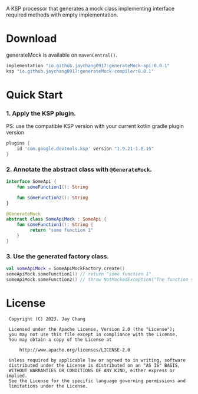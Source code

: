 A KSP processor that generates a mock class implementing interface required methods with empty implementation.

# Download
generateMock is available on `mavenCentral()`.
```groovy
implementation "io.github.jaychang0917:generateMock-api:0.0.1"
ksp "io.github.jaychang0917:generateMock-compiler:0.0.1"
```   

# Quick Start
### 1. Apply the KSP plugin. 
PS: use the compatible KSP version with your current kotlin gradle plugin version
```groovy
plugins {
    id 'com.google.devtools.ksp' version "1.9.21-1.0.15"
}
```
### 2. Annotate the abstract class with `@GenerateMock`.
```kotlin
interface SomeApi {
    fun someFunction1(): String

    fun someFunction2(): String
}

@GenerateMock
abstract class SomeApiMock : SomeApi {
    fun someFunction1(): String {
         return "some function 1"
    }
}
```
### 3. Use the generated factory class.
```kotlin
val someApiMock = SomeApiMockFactory.create()
someApiMock.someFunction1() // return "some function 1"
someApiMock.someFunction2() // throw NotMockedException("The function someFunction2 is not mocked yet.")
``` 
 
# License
```
 Copyright (C) 2023. Jay Chang
 
 Licensed under the Apache License, Version 2.0 (the "License");
 you may not use this file except in compliance with the License.
 You may obtain a copy of the License at
 
     http://www.apache.org/licenses/LICENSE-2.0
 
 Unless required by applicable law or agreed to in writing, software
 distributed under the License is distributed on an "AS IS" BASIS,
 WITHOUT WARRANTIES OR CONDITIONS OF ANY KIND, either express or implied.
 See the License for the specific language governing permissions and
 limitations under the License.
```
